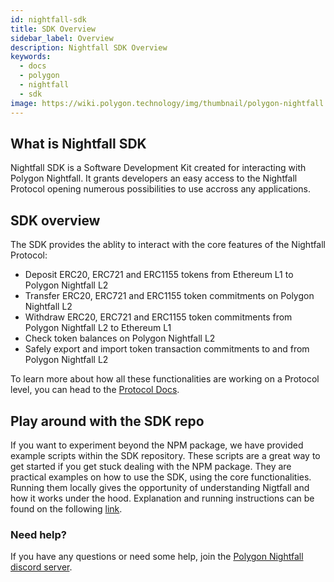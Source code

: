 ```yaml
---
id: nightfall-sdk
title: SDK Overview
sidebar_label: Overview
description: Nightfall SDK Overview
keywords:
  - docs
  - polygon
  - nightfall
  - sdk
image: https://wiki.polygon.technology/img/thumbnail/polygon-nightfall.png
---
```


## What is Nightfall SDK

Nightfall SDK is a Software Development Kit created for interacting with Polygon Nightfall. It grants developers an easy access to the Nightfall Protocol opening numerous possibilities to use accross any applications.

## SDK overview

The SDK provides the ablity to interact with the core features of the Nightfall Protocol:

- Deposit ERC20, ERC721 and ERC1155 tokens from Ethereum L1 to Polygon Nightfall L2
- Transfer ERC20, ERC721 and ERC1155 token commitments on Polygon Nightfall L2
- Withdraw ERC20, ERC721 and ERC1155 token commitments from Polygon Nightfall L2 to Ethereum L1
- Check token balances on Polygon Nightfall L2
- Safely export and import token transaction commitments to and from Polygon Nightfall L2

To learn more about how all these functionalities are working on a Protocol level, you can head to the [Protocol Docs](/docs/nightfall/protocol/actors).

## Play around with the SDK repo

If you want to experiment beyond the NPM package, we have provided example scripts within the SDK repository. These scripts are a great way to get started if you get stuck dealing with the NPM package. They are practical examples on how to use the SDK, using the core functionalities. Running them locally gives the opportunity of understanding Nigtfall and how it works under the hood.
Explanation and running instructions can be found on the following [link](https://github.com/maticnetwork/nightfall-sdk#example-scripts).

### Need help?

If you have any questions or need some help, join the [Polygon Nightfall discord server](https://discord.com/invite/pZkC3JV2bR).
